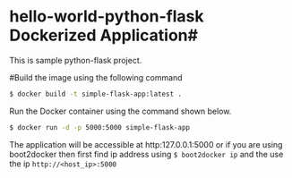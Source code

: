# hello-world-python-flask Dockerized Application#
This is sample python-flask project.

#Build the image using the following command

```bash
$ docker build -t simple-flask-app:latest .
```

Run the Docker container using the command shown below.

```bash
$ docker run -d -p 5000:5000 simple-flask-app
```

The application will be accessible at http:127.0.0.1:5000 or if you are using boot2docker then first find ip address using `$ boot2docker ip` and the use the ip `http://<host_ip>:5000`
